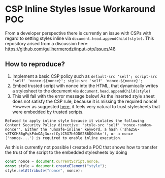 # CSP Inline Styles Issue Workaround POC

From a developer perspective there is currently an issue with CSPs with regard to setting styles inline via `document.head.appendChild(style)`.
This repository arised from a discussion here: <https://github.com/guilhermerodz/input-otp/issues/48>

## How to reproduce?

1. Implement a basic CSP policy such as `default-src 'self'; script-src 'self' 'nonce-${nonce}'; style-src 'self' 'nonce-${nonce}';`
2. Embed trusted script with nonce into the HTML, that dynamically writes a stylesheet to the document via `document.head.appendChild(style)`
3. This will fail with the error message below! As the inserted style sheet does not satisfy the CSP rule, because it is missing the required nonce! However as suggested [here](https://github.com/w3c/webappsec-csp/issues/399), it feels very natural to trust stylesheets that were embedded by trusted scripts.

```console
Refused to apply inline style because it violates the following Content Security Policy directive: "style-src 'self' 'nonce-random-nonce'". Either the 'unsafe-inline' keyword, a hash ('sha256-vZTKCH86gFqkPdnOAj3uzrfCytC5X7h6ODG286QQdhk='), or a nonce ('nonce-...') is required to enable inline execution.
```

As this is currently not possible I created a POC that shows how to transfer the trust of the script to the embedded stylesheets by doing

```javascript
const nonce = document.currentScript.nonce;
const style = document.createElement("style");
style.setAttribute("nonce", nonce);
```
